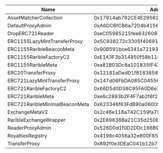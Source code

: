  Name | Address | Url
 --- | --- | ---
 AssetMatcherCollection | 0x17914ab792CE4E29562EE4fA09C3c67EC44833e6 | https://blockexplorer.electroneum.com/address/0x17914ab792CE4E29562EE4fA09C3c67EC44833e6
 DefaultProxyAdmin | 0xA6DC6fCB6a7204b4156164429980b792c3E40E67 | https://blockexplorer.electroneum.com/address/0xA6DC6fCB6a7204b4156164429980b792c3E40E67
 DropERC721Reader | 0xeC05985215fee63260852aaeFc1Fb9E74697BCb6 | https://blockexplorer.electroneum.com/address/0xeC05985215fee63260852aaeFc1Fb9E74697BCb6
 ERC1155LazyMintTransferProxy | 0x5C938272c3305f40691B584E1243c30118640cCB | https://blockexplorer.electroneum.com/address/0x5C938272c3305f40691B584E1243c30118640cCB
 ERC1155RaribleBeaconMeta | 0x90B591bce6341a72193f27BF990c9C1497398a5C | https://blockexplorer.electroneum.com/address/0x90B591bce6341a72193f27BF990c9C1497398a5C
 ERC1155RaribleFactoryC2 | 0xE143F3b314850f58b1185feebe3411413a2fd790 | https://blockexplorer.electroneum.com/address/0xE143F3b314850f58b1185feebe3411413a2fd790
 ERC1155RaribleMeta | 0xa81B03Dc8a101835fF4243BBe9FbC2120C1243fA | https://blockexplorer.electroneum.com/address/0xa81B03Dc8a101835fF4243BBe9FbC2120C1243fA
 ERC20TransferProxy | 0x12181eDedD1f81838580668bb5B50e1030df4667 | https://blockexplorer.electroneum.com/address/0x12181eDedD1f81838580668bb5B50e1030df4667
 ERC721LazyMintTransferProxy | 0x147d06FbDA085C0455615E554D87262B0726ad0c | https://blockexplorer.electroneum.com/address/0x147d06FbDA085C0455615E554D87262B0726ad0c
 ERC721RaribleFactoryC2 | 0x66D5d0D38C95FA0D6e74576c486017850480353D | https://blockexplorer.electroneum.com/address/0x66D5d0D38C95FA0D6e74576c486017850480353D
 ERC721RaribleMeta | 0xe6c2893b2F4F7ab2f6f22cF05509D1bD821380Ae | https://blockexplorer.electroneum.com/address/0xe6c2893b2F4F7ab2f6f22cF05509D1bD821380Ae
 ERC721RaribleMinimalBeaconMeta | 0x623346f63FdB90a06009be8c7795B26553757Ba1 | https://blockexplorer.electroneum.com/address/0x623346f63FdB90a06009be8c7795B26553757Ba1
 ExchangeMetaV2 | 0x2c46e116a742C159fa79e2717b50759EC979e3Be | https://blockexplorer.electroneum.com/address/0x2c46e116a742C159fa79e2717b50759EC979e3Be
 RaribleExchangeWrapper | 0x2E89636Ba21C35d250E8Db5E414D751FbBdCE444 | https://blockexplorer.electroneum.com/address/0x2E89636Ba21C35d250E8Db5E414D751FbBdCE444
 ReaderProxyAdmin | 0x526D0d1f0D2DDc166B930e6aC7683b171cD88EF4 | https://blockexplorer.electroneum.com/address/0x526D0d1f0D2DDc166B930e6aC7683b171cD88EF4
 RoyaltiesRegistry | 0x4196c4056a32e800F854aB3Ea058255f324391F6 | https://blockexplorer.electroneum.com/address/0x4196c4056a32e800F854aB3Ea058255f324391F6
 TransferProxy | 0x892f0e3DEaC041b12b748bf9d7D1BA480d266696 | https://blockexplorer.electroneum.com/address/0x892f0e3DEaC041b12b748bf9d7D1BA480d266696

